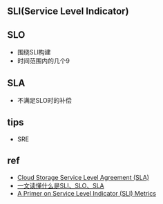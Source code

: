 
## SLI(Service Level Indicator)

## SLO
+ 围绕SLI构建
+ 时间范围内的几个9

## SLA
+ 不满足SLO时的补偿

## tips
+ SRE

## ref
+ [Cloud Storage Service Level Agreement (SLA)](https://cloud.google.com/storage/sla)
+ [一文读懂什么是SLI、SLO、SLA](https://zhuanlan.zhihu.com/p/358149438)
+ [A Primer on Service Level Indicator (SLI) Metrics](https://www.bmc.com/blogs/service-level-indicator-metrics/)